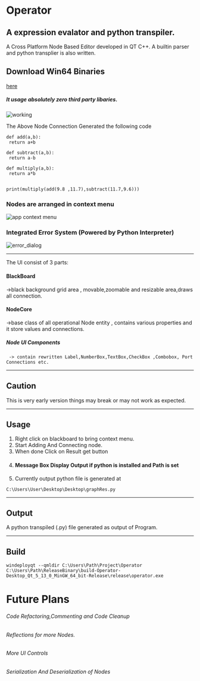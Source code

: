 # Operator 
## A expression evalator and python transpiler.

A  Cross Platform Node Based Editor developed in QT C++.
A builtin parser and python transplier is also written.


## Download Win64 Binaries
[here](https://github.com/sps014/Operator/releases/download/0.6/Operator.App.-.1.zip)


##### It usage absolutely zero third party libaries.

![working](https://user-images.githubusercontent.com/45932883/58257493-a515ad00-7d8e-11e9-93a4-959b0749083c.PNG)

The Above Node Connection Generated the following code
```
def add(a,b):
 return a+b

def subtract(a,b):
 return a-b

def multiply(a,b):
 return a*b


print(multiply(add(9.8 ,11.7),subtract(11.7,9.6)))

```
### Nodes are arranged in context menu
![app context menu](https://user-images.githubusercontent.com/45932883/58385328-61c87200-800c-11e9-8737-96bbcefdd2a1.PNG)


### Integrated Error System (Powered by Python Interpreter)

![error_dialog](https://user-images.githubusercontent.com/45932883/58385355-cdaada80-800c-11e9-934b-e0b7b3d844f8.PNG)

---

The UI consist of 3 parts:
#### BlackBoard 
  ->black background grid area , movable,zoomable and resizable area,draws all connection.
#### NodeCore 
  ->base class of all operational Node entity , contains various properties and it store values and  connections.
##### Node UI Components 
     -> contain rewritten Label,NumberBox,TextBox,CheckBox ,Combobox, Port Connections etc.
   
---
## Caution
This is very early version things may break or may not work as expected.

---
## Usage
1. Right click on blackboard to bring context menu.
2. Start Adding And Connecting node.
3. When done Click on Result get button
4. #### Message Box Display Output if python is installed and Path is set
5. Currently output python file is generated at  
```
C:\Users\User\Desktop\Desktop\graphRes.py 
```

 ---  
     
## Output 
A python transpiled (.py) file generated as output of Program.

---

## Build
```shell
windeployqt --qmldir C:\Users\Path\Project\Operator  C:\Users\Path\ReleaseBinary\build-Operator-Desktop_Qt_5_13_0_MinGW_64_bit-Release\release\operator.exe
```

# Future Plans
######  Code Refactoring,Commenting and Code Cleanup
###### Reflections for more Nodes.
###### More UI Controls
###### Serialization And Deserialization of Nodes
